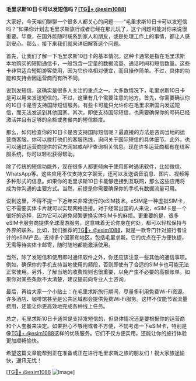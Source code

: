 **毛里求斯10日卡可以发短信吗？[[TG💪+ @esim1088](https://t.me/s/esim1088)]**

大家好，今天咱们聊聊一个很多人都关心的问题——“毛里求斯10日卡可以发短信吗？”如果你计划去毛里求斯旅行或者已经在那儿玩了，这个问题可能对你来说很重要。毕竟，在国外能随时联系到家人和朋友，或是处理工作上的事情，都让人感到安心。那么，接下来我们就来详细解答这个问题。

首先，让我们了解一下毛里求斯10日卡的基本情况。这种卡通常是指在毛里求斯本地购买的短期通信卡，一般包含一定量的数据流量、通话时间和短信数量。这些卡非常适合短期游客使用，因为它价格相对便宜，而且操作简单。不过，具体的功能和支持会因运营商而有所不同。

说到发短信，这确实是很多人关注的重点之一。大多数情况下，毛里求斯10日卡是可以用来发送短信的。不过，这里有几个需要注意的地方。首先，你需要确认你的10日卡是否支持国际短信服务。有些卡可能只允许你在毛里求斯国内发送短信，而无法发送到其他国家。其次，即使支持国际短信，也需要确保你的号码已经激活并且有足够的余额或套餐内的短信额度。

那么，如何检查你的10日卡是否支持国际短信呢？最直接的方法是咨询当地的运营商客服。你可以拨打他们的客服热线，询问关于国际短信的具体细节。此外，也可以通过运营商提供的官方网站或APP查询相关信息。现在许多运营商都有在线客服系统，你可以轻松获得帮助。

除了传统的短信功能外，现在很多人都更倾向于使用即时通讯软件，比如微信、WhatsApp等。这些应用不仅支持文字聊天，还可以发送语音消息、图片、视频等多种形式的信息。如果你的毛里求斯10日卡能够连接到互联网，那么这些应用将成为你沟通的主要方式。当然，前提是你需要确保你的手机有数据流量可用。

说到这里，不得不提一下近年来非常流行的eSIM技术。eSIM是一种虚拟SIM卡，它不需要实体卡片就可以实现网络连接。对于经常出国的人来说，eSIM卡是一个很好的选择，因为它可以避免频繁更换实体SIM卡的麻烦。更重要的是，很多eSIM卡服务商提供全球漫游服务，这意味着无论你身在何处，都可以轻松保持与外界的联系。比如，我们推荐的[TG💪+ @esim1088](https://t.me/s/esim1088)，就是一款专门针对旅行者设计的eSIM产品，支持多个国家和地区，包括毛里求斯。它的优点在于方便快捷，无需等待实体卡邮寄，随时随地都能激活使用。

当然，除了发短信和使用即时通讯软件之外，你还应该注意一些其他的通信事项。例如，确保你的手机支持当地使用的频段，否则即使有了合适的SIM卡也可能无法正常使用。另外，了解当地的收费规则也很重要，以免产生不必要的高额账单。如果你对某些条款不太清楚，建议提前向专业人士咨询。

最后，再给大家一个小贴士：在毛里求斯旅行期间，尽量多利用免费Wi-Fi资源。许多酒店、咖啡馆甚至是公共区域都会提供免费Wi-Fi服务。这样不仅能节省流量费用，还能让你更高效地完成各种线上任务。

总之，毛里求斯10日卡通常是支持发短信的，但具体情况还是要根据你的运营商和个人套餐来决定。如果担心不够用或者不方便，不妨考虑一下eSIM卡，特别是像[TG💪+ @esim1088](https://t.me/s/esim1088)这样的优质服务。它们不仅方便实用，还能让你的旅行体验更加顺畅愉快。

希望这篇文章能帮到正在准备或正在进行毛里求斯之旅的朋友们！祝大家旅途愉快，通讯无忧！

[[TG💪+ @esim1088](https://t.me/s/esim1088) ![Image](https://i.postimg.cc/4NQfJmqS/Snipaste-2025-05-13-00-14-12.png)]